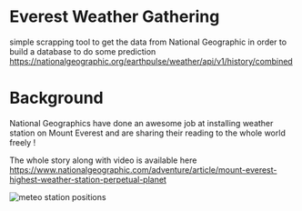 # Everest Weather Gathering
simple scrapping tool to get the data from National Geographic in order to build a database to do some prediction
https://nationalgeographic.org/earthpulse/weather/api/v1/history/combined

# Background
National Geographics have done an awesome job at installing weather station on Mount Everest and are sharing their reading to the whole world freely !

The whole story along with video is available here
https://www.nationalgeographic.com/adventure/article/mount-everest-highest-weather-station-perpetual-planet

![meteo station positions](https://www.nationalgeographic.com/interactive-assets/nggraphics/ngadventure-1906-ngs-everest-map/build-2019-06-12_14-59-00/ngm-assets/img/ngadventure-1906-ngs-everest-map_ai2html-desktop-medium.jpg)

